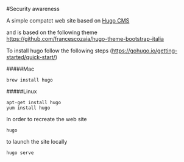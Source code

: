 #Security awareness

A simple compatct web site based on [Hugo CMS](https://gohugo.io)

and is based on the following theme 
https://github.com/francescozaia/hugo-theme-bootstrap-italia

To install hugo follow the following steps (https://gohugo.io/getting-started/quick-start/)

#####Mac
```
brew install hugo
```
#####Linux
```
apt-get install hugo
yum install hugo
```



In order to recreate the web site 
```
hugo
```
to launch the site locally 

```
hugo serve
```
